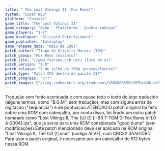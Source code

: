 ```yaml
---
title: " The Lost Vikings II (Fox Roms)"
system: "Super NES"
platform: "Console"
game_title: "The Lost Vikings II"
game_category: "Ação - Plataforma - Quebra-cabeças"
game_players: "1-2"
game_developer: "Blizzard Entertainment"
game_publisher: "Interplay"
game_release_date: "maio de 1997"
patch_author: "Tiago de Oliveira Morais (TOM)"
patch_group: "Fox Roms (extinto)"
patch_site: "//www.foxroms.cjb.net/ (fora do ar)"
patch_version: "1.0"
patch_release: "7 de julho de 2004 (provavelmente)"
patch_type: "Patch IPS dentro de pacote ZIP"
patch_progress: "???"
patch_images: ["//img.romhackers.org/traducoes/%5BSNES%5D%20The%20Lost%20Vikings%20II%20-%20Fox%20Roms%20-%201.png","//img.romhackers.org/traducoes/%5BSNES%5D%20The%20Lost%20Vikings%20II%20-%20Fox%20Roms%20-%202.png","//img.romhackers.org/traducoes/%5BSNES%5D%20The%20Lost%20Vikings%20II%20-%20Fox%20Roms%20-%203.png"]
---
```

Tradução sem fonte acentuada e com quase todo o texto do jogo traduzido (alguns termos, como "B.G.M", sem tradução), mas com alguns erros de digitação ("sequancia") e de pontuação.ATENÇÃO:O patch original foi feito sobre uma ROM com cabeçalho, por conta disso, foi tirado um outro patch nomeado como "Lost Vikings II, The (U) [!] [I-BR T-TOM G-Fox Roms V-1.0 A-2004].ips", que já serve para uma ROM considerada "good dump" (sem modificações).Este patch mencionado deve ser aplicado na ROM original "Lost Vikings II, The (U) [!].smc" (código ALVE), com CRC32 3AA01DBD. Para usar o patch original, é necessário por um cabeçalho de 512 bytes nessa ROM.
